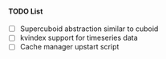#### TODO List

- [ ] Supercuboid abstraction similar to cuboid
- [ ] kvindex support for timeseries data
- [ ] Cache manager upstart script
